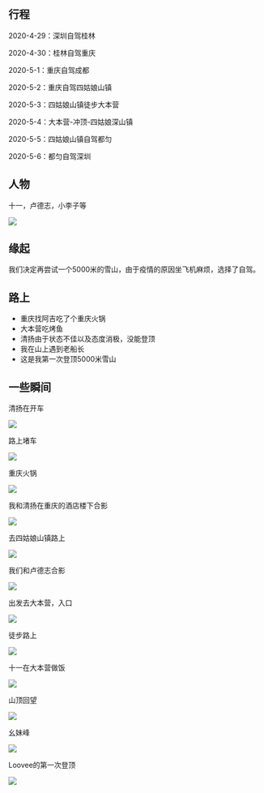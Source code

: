 ## 行程

2020-4-29：深圳自驾桂林

2020-4-30：桂林自驾重庆

2020-5-1：重庆自驾成都

2020-5-2：重庆自驾四姑娘山镇

2020-5-3：四姑娘山镇徒步大本营

2020-5-4：大本营-冲顶-四姑娘深山镇

2020-5-5：四姑娘山镇自驾都匀

2020-5-6：都匀自驾深圳


## 人物

十一，卢德志，小李子等

![](https://pic1.imgdb.cn/item/6346369016f2c2beb1ec0e55.jpg)

## 缘起

我们决定再尝试一个5000米的雪山，由于疫情的原因坐飞机麻烦，选择了自驾。

## 路上

* 重庆找阿吉吃了个重庆火锅
* 大本营吃烤鱼
* 清扬由于状态不佳以及态度消极，没能登顶
* 我在山上遇到老船长
* 这是我第一次登顶5000米雪山


## 一些瞬间

清扬在开车

![](https://pic1.imgdb.cn/item/6346369016f2c2beb1ec0e7d.jpg)

路上堵车

![](https://pic1.imgdb.cn/item/6346369016f2c2beb1ec0e85.jpg)

重庆火锅

![](https://pic1.imgdb.cn/item/6346369016f2c2beb1ec0e97.jpg)

我和清扬在重庆的酒店楼下合影

![](https://pic1.imgdb.cn/item/6346369616f2c2beb1ec16f5.jpg)

去四姑娘山镇路上

![](https://pic1.imgdb.cn/item/6346369616f2c2beb1ec1703.jpg)

我们和卢德志合影

![](https://pic1.imgdb.cn/item/6346369616f2c2beb1ec1711.jpg)

出发去大本营，入口

![](https://pic1.imgdb.cn/item/6346369616f2c2beb1ec171f.jpg)

徒步路上

![](https://pic1.imgdb.cn/item/6346369616f2c2beb1ec1731.jpg)

十一在大本营做饭

![](https://pic1.imgdb.cn/item/6346369c16f2c2beb1ec2449.jpg)

山顶回望

![](https://pic1.imgdb.cn/item/6346369c16f2c2beb1ec245c.jpg)

幺妹峰

![](https://pic1.imgdb.cn/item/6346369c16f2c2beb1ec2465.jpg)

Loovee的第一次登顶

![](https://pic1.imgdb.cn/item/6346369c16f2c2beb1ec24a1.jpg)